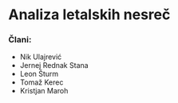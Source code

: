# Analiza letalskih nesreč
### Člani:
- Nik Ulajrević
- Jernej Rednak Stana
- Leon Šturm
- Tomaž Kerec
- Kristjan Maroh
